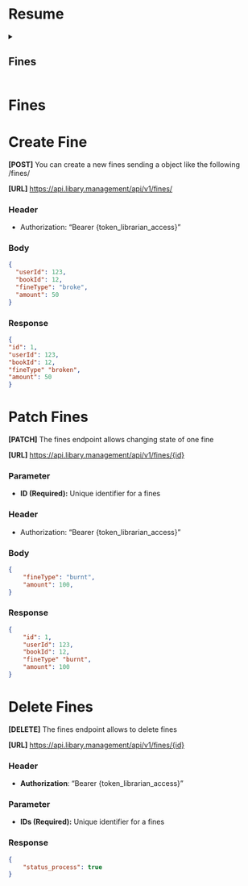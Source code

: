 # Resume
<details>
	<summary><h2>Fines<a name="https://github.com/DanielMM161/Readme-test/blob/main/README.md#Fines"></a></h2></summary>
	<li><a href="https://github.com/DanielMM161/Readme-test/blob/main/README.md#create-fine">Create Fine</a></li>
	<li><a href="https://github.com/DanielMM161/Readme-test/blob/main/README.md#patch-fines">Patch Fines</a></li>
	<li><a href="https://github.com/DanielMM161/Readme-test/blob/main/README.md#delete-fines">Delete Fines</a></li> 
</details>

# Fines

# Create Fine

**[POST]** You can create a new fines sending a object like the following /fines/

**[URL]** https://api.libary.management/api/v1/fines/

### Header

- Authorization: “Bearer {token_librarian_access}”

### Body

```json
{
  "userId": 123,
  "bookId": 12,
  "fineType": "broke",
  "amount": 50
}
```

### Response

```json
{
"id": 1,
"userId": 123,
"bookId": 12,
"fineType" "broken",
"amount": 50
}
```

# Patch Fines

**[PATCH]** The fines endpoint allows changing state of one fine

**[URL]** https://api.libary.management/api/v1/fines/{id}

### Parameter

- **ID (Required):** Unique identifier for a fines

### Header

- Authorization: “Bearer {token_librarian_access}”

### Body

```json
{
	"fineType": "burnt",
	"amount": 100,
}
```

### Response

```json
{
	"id": 1,
	"userId": 123,
	"bookId": 12,
	"fineType" "burnt",
	"amount": 100
}
```

# Delete Fines

**[DELETE]** The fines endpoint allows to delete fines

**[URL]** https://api.libary.management/api/v1/fines/{id}

### Header

- **Authorization**: “Bearer {token_librarian_access}”

### Parameter

- **IDs (Required):** Unique identifier for a fines

### Response

```json
{
	"status_process": true
}
```
